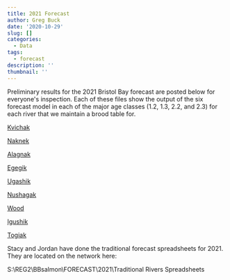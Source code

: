 ```yaml
---
title: 2021 Forecast
author: Greg Buck
date: '2020-10-29'
slug: []
categories:
  - Data
tags:
  - forecast
description: ''
thumbnail: ''
---
```



Preliminary results for the 2021 Bristol Bay forecast are posted below for everyone's inspection. Each of these files show the output of the six forecast model in each of the major age classes (1.2, 1.3, 2.2, and 2.3) for each river that we maintain a brood table for.  




[Kvichak](https://rpubs.com/gbbuck/683725)

[Naknek](https://rpubs.com/gbbuck/683727)

[Alagnak](https://rpubs.com/gbbuck/683731)

[Egegik](https://rpubs.com/gbbuck/683738)

[Ugashik](https://rpubs.com/gbbuck/683743)

[Nushagak](https://rpubs.com/gbbuck/683753)

[Wood](https://rpubs.com/gbbuck/685710)

[Igushik](https://rpubs.com/gbbuck/683763)

[Togiak](https://rpubs.com/gbbuck/683765)


Stacy and Jordan have done the traditional forecast spreadsheets for 2021. They are located on the network here:

S:\REG2\BBsalmon\FORECAST\2021\Traditional Rivers Spreadsheets